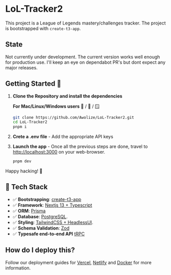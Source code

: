 # LoL-Tracker2

This project is a League of Legends mastery/challenges tracker. The project is bootstrapped with `create-t3-app`.


## State
Not currently under development. The current version works well enough for production use. I'll keep an eye on dependabot PR's but dont expect any major releases.

## Getting Started :rocket:
1. **Clone the Repository and install the dependencies** 

    **For Mac/Linux/Windows users** :apple: / :penguin: / :window:
    ```bash
    git clone https://github.com/Awolize/LoL-Tracker2.git
    cd LoL-Tracker2
    pnpm i
    ```
2. **Crete a .env file** - Add the appropriate API keys
3. **Launch the app** - Once all the previous steps are done, travel to [http://localhost:3000](http://localhost:3000) on your web-browser.
    ```bash
    pnpm dev
    ```

Happy hacking! :tada:

## 🚀 Tech Stack

- ✅ **Bootstrapping**: [create-t3-app](https://create.t3.gg)
- ✅ **Framework**: [Nextjs 13 + Typescript](https://nextjs.org/)
- ✅ **ORM**: [Prisma](https://prisma.io)
- ✅ **Database**: [PostgreSQL](https://www.postgresql.org/).
- ✅ **Styling**: [TailwindCSS + HeadlessUI](https://tailwindcss.com).
- ✅ **Schema Validation**: [Zod](https://github.com/colinhacks/zod)
- ✅ **Typesafe end-to-end API** [tRPC](https://trpc.io)

## How do I deploy this?

Follow our deployment guides for [Vercel](https://create.t3.gg/en/deployment/vercel), [Netlify](https://create.t3.gg/en/deployment/netlify) and [Docker](https://create.t3.gg/en/deployment/docker) for more information.
